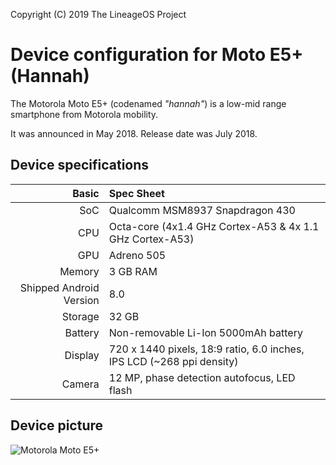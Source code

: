 Copyright (C) 2019 The LineageOS Project

Device configuration for Moto E5+ (Hannah)
=========================================

The Motorola Moto E5+ (codenamed _"hannah"_) is a low-mid range smartphone from Motorola mobility.

It was announced in May 2018. Release date was July 2018.

## Device specifications

Basic   | Spec Sheet
-------:|:-------------------------
SoC     | Qualcomm MSM8937 Snapdragon 430
CPU     | Octa-core (4x1.4 GHz Cortex-A53 & 4x 1.1 GHz Cortex-A53)
GPU     | Adreno 505
Memory  | 3 GB RAM
Shipped Android Version | 8.0
Storage | 32 GB
Battery | Non-removable Li-Ion 5000mAh battery
Display | 720 x 1440 pixels, 18:9 ratio, 6.0 inches, IPS LCD (~268 ppi density)
Camera  | 12 MP, phase detection autofocus, LED flash

## Device picture

![Motorola Moto E5+](https://cdn2.gsmarena.com/vv/pics/motorola/motorola-moto-e5-plus-1.jpg "Moto E5+ in gold")
